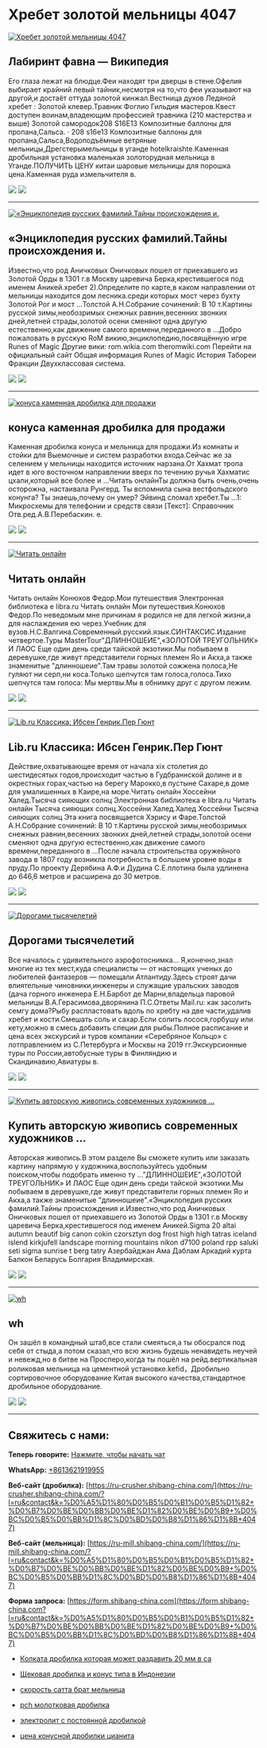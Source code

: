 # Хребет золотой мельницы 4047

<a href="https://swt.shibang-china.com/?l=ru&img&k=%D0%A5%D1%80%D0%B5%D0%B1%D0%B5%D1%82+%D0%B7%D0%BE%D0%BB%D0%BE%D1%82%D0%BE%D0%B9+%D0%BC%D0%B5%D0%BB%D1%8C%D0%BD%D0%B8%D1%86%D1%8B+4047" target="_blank">![Хребет золотой мельницы 4047](http://static.shibang-china.com/all-800x300/454.jpg)</a>

## Лабиринт фавна — Википедия
Его глаза лежат на блюдце.Феи находят три дверцы в стене.Офелия выбирает крайний левый тайник,несмотря на то,что феи указывают на другой,и достаёт оттуда золотой кинжал.Вестница духов Ледяной хребет : Золотой клевер.Травник Фоглио Гильдия мастеров.Квест доступен воинам,владеющим профессией травника (210 мастерства и выше) Золотой самородок208 S16E13 Композитные баллоны для пропана,Сальса.&nbsp;&#0183;&#32;208 s16e13 Композитные баллоны для пропана,Сальса,Водоподъёмные ветряные мельницы,Дрегстерымельницы в уганде hotelkraishte.Каменная дробильная установка маленькая золоторудная мельница в Уганде.ПОЛУЧИТЬ ЦЕНУ китаи шаровые мельницы для порошка цена.Каменная руда измельчителя в.


<a href="https://whatsapp.shibangsoft.com/WhatsApp.php" target="_blank" title="WhatsApp">![](http://static.shibang-china.com/icon/whatsapp.png)</a> <a href="https://swt.shibang-china.com/?l=ru&icon&k=%D0%A5%D1%80%D0%B5%D0%B1%D0%B5%D1%82+%D0%B7%D0%BE%D0%BB%D0%BE%D1%82%D0%BE%D0%B9+%D0%BC%D0%B5%D0%BB%D1%8C%D0%BD%D0%B8%D1%86%D1%8B+4047" target="_blank">![](http://static.shibang-china.com/icon/chat-ru.png)</a>

---

<a href="https://swt.shibang-china.com/?l=ru&img&k=%D0%A5%D1%80%D0%B5%D0%B1%D0%B5%D1%82+%D0%B7%D0%BE%D0%BB%D0%BE%D1%82%D0%BE%D0%B9+%D0%BC%D0%B5%D0%BB%D1%8C%D0%BD%D0%B8%D1%86%D1%8B+4047" target="_blank">![&#171;Энциклопедия русских фамилий.Тайны происхождения и.](http://static.shibang-china.com/all-800x300/1309.jpg)</a>

## &#171;Энциклопедия русских фамилий.Тайны происхождения и.
Известно,что род Аничковых Оничковых пошел от приехавшего из Золотой Орды в 1301 г.в Москву царевича Берка,крестившегося под именем Аникей.хребет 2).Определите по карте,в каком направлении от мельницы находится дом лесника.среди которых мост через бухту Золотой Рог и мост …Толстой А.Н.Собрание сочинений: В 10 т.Картины русской зимы,необозримых снежных равнин,весенних звонких дней,летней страды,золотой осени сменяют одна другую естественно,как движение самого времени,переданного в …Добро пожаловать в русскую RoM викию,энциклопедию,посвящённую игре Runes of Magic Другие вики: rom.wikia.com theromwiki.com Перейти на официальный сайт Общая информация Runes of Magic История Табореи Фракции Двухклассовая система.


<a href="https://whatsapp.shibangsoft.com/WhatsApp.php" target="_blank" title="WhatsApp">![](http://static.shibang-china.com/icon/whatsapp.png)</a> <a href="https://swt.shibang-china.com/?l=ru&icon&k=%D0%A5%D1%80%D0%B5%D0%B1%D0%B5%D1%82+%D0%B7%D0%BE%D0%BB%D0%BE%D1%82%D0%BE%D0%B9+%D0%BC%D0%B5%D0%BB%D1%8C%D0%BD%D0%B8%D1%86%D1%8B+4047" target="_blank">![](http://static.shibang-china.com/icon/chat-ru.png)</a>

---

<a href="https://swt.shibang-china.com/?l=ru&img&k=%D0%A5%D1%80%D0%B5%D0%B1%D0%B5%D1%82+%D0%B7%D0%BE%D0%BB%D0%BE%D1%82%D0%BE%D0%B9+%D0%BC%D0%B5%D0%BB%D1%8C%D0%BD%D0%B8%D1%86%D1%8B+4047" target="_blank">![конуса каменная дробилка для продажи](http://static.shibang-china.com/all-800x300/185.jpg)</a>

## конуса каменная дробилка для продажи
Каменная дробилка конуса и мельница для продажи.Из комнаты и стойки для Выемочные и систем разработки входа.Сейчас же за селением у мельницы находится источник нарзана.От Хахмат тропа идет в юго восточном направлении вверх по течению ручья Хахматис цхали,который все более и …Читать онлайнТы должна быть очень,очень осторожна, настаивала Рунгерд. Ты вспомнила сына вестфольдского конунга? Ты знаешь,почему он умер? Эйвинд сломал хребет.Ты …1: Микросхемы для телефонии и средств связи [Текст]: Справочник Отв.ред.А.В.Перебаскин. е.


<a href="https://whatsapp.shibangsoft.com/WhatsApp.php" target="_blank" title="WhatsApp">![](http://static.shibang-china.com/icon/whatsapp.png)</a> <a href="https://swt.shibang-china.com/?l=ru&icon&k=%D0%A5%D1%80%D0%B5%D0%B1%D0%B5%D1%82+%D0%B7%D0%BE%D0%BB%D0%BE%D1%82%D0%BE%D0%B9+%D0%BC%D0%B5%D0%BB%D1%8C%D0%BD%D0%B8%D1%86%D1%8B+4047" target="_blank">![](http://static.shibang-china.com/icon/chat-ru.png)</a>

---

<a href="https://swt.shibang-china.com/?l=ru&img&k=%D0%A5%D1%80%D0%B5%D0%B1%D0%B5%D1%82+%D0%B7%D0%BE%D0%BB%D0%BE%D1%82%D0%BE%D0%B9+%D0%BC%D0%B5%D0%BB%D1%8C%D0%BD%D0%B8%D1%86%D1%8B+4047" target="_blank">![Читать онлайн](http://static.shibang-china.com/all-800x300/343.jpg)</a>

## Читать онлайн
Читать онлайн Конюхов Федор.Мои путешествия Электронная библиотека e libra.ru Читать онлайн Мои путешествия.Конюхов Федор.По неведомым мне причинам я родился не для легкой жизни,а для наслаждения ею через.Учебник для вузов.Н.С.Валгина.Современный.русский.язык.СИНТАКСИС.Издание четвертое.Туры MasterTour&quot;ДЛИННОШЕИЕ&quot;,&#171;ЗОЛОТОЙ ТРЕУГОЛЬНИК&#187; И ЛАОС Еще один день среди тайской экзотики.Мы побываем в деревушке,где живут представители горных племен Яо и Акха,а также знаменитые &quot;длинношеие&quot;.Там травы золотой сожжена полоса,Не гуляют ни серп,ни коса.Только шепчутся там голоса,голоса.Тихо шепчутся там голоса: Мы мертвы.Мы в обнимку друг с другом лежим.


<a href="https://whatsapp.shibangsoft.com/WhatsApp.php" target="_blank" title="WhatsApp">![](http://static.shibang-china.com/icon/whatsapp.png)</a> <a href="https://swt.shibang-china.com/?l=ru&icon&k=%D0%A5%D1%80%D0%B5%D0%B1%D0%B5%D1%82+%D0%B7%D0%BE%D0%BB%D0%BE%D1%82%D0%BE%D0%B9+%D0%BC%D0%B5%D0%BB%D1%8C%D0%BD%D0%B8%D1%86%D1%8B+4047" target="_blank">![](http://static.shibang-china.com/icon/chat-ru.png)</a>

---

<a href="https://swt.shibang-china.com/?l=ru&img&k=%D0%A5%D1%80%D0%B5%D0%B1%D0%B5%D1%82+%D0%B7%D0%BE%D0%BB%D0%BE%D1%82%D0%BE%D0%B9+%D0%BC%D0%B5%D0%BB%D1%8C%D0%BD%D0%B8%D1%86%D1%8B+4047" target="_blank">![Lib.ru Классика: Ибсен Генрик.Пер Гюнт](http://static.shibang-china.com/all-800x300/1062.jpg)</a>

## Lib.ru Классика: Ибсен Генрик.Пер Гюнт
Действие,охватывающее время от начала xix столетия до шестидесятых годов,происходит частью в Гудбраннской долине и в окрестных горах,частью на берегу Марокко,в пустыне Сахаре,в доме для умалишенных в Каире,на море.Читать онлайн Хоссейни Халед.Тысяча сияющих солнц Электронная библиотека e libra.ru Читать онлайн Тысяча сияющих солнц.Хоссейни Халед.Халед Хоссейни Тысяча сияющих солнц Эта книга посвящается Хэрису и Фаре.Толстой А.Н.Собрание сочинений: В 10 т.Картины русской зимы,необозримых снежных равнин,весенних звонких дней,летней страды,золотой осени сменяют одна другую естественно,как движение самого времени,переданного в …После начала строительства оружейного завода в 1807 году возникла потребность в большем уровне воды в пруду.По проекту Дерябина А.Ф.и Дудина С.Е.плотина была удлинена до 646,6 метров и расширена до 30 метров.


<a href="https://whatsapp.shibangsoft.com/WhatsApp.php" target="_blank" title="WhatsApp">![](http://static.shibang-china.com/icon/whatsapp.png)</a> <a href="https://swt.shibang-china.com/?l=ru&icon&k=%D0%A5%D1%80%D0%B5%D0%B1%D0%B5%D1%82+%D0%B7%D0%BE%D0%BB%D0%BE%D1%82%D0%BE%D0%B9+%D0%BC%D0%B5%D0%BB%D1%8C%D0%BD%D0%B8%D1%86%D1%8B+4047" target="_blank">![](http://static.shibang-china.com/icon/chat-ru.png)</a>

---

<a href="https://swt.shibang-china.com/?l=ru&img&k=%D0%A5%D1%80%D0%B5%D0%B1%D0%B5%D1%82+%D0%B7%D0%BE%D0%BB%D0%BE%D1%82%D0%BE%D0%B9+%D0%BC%D0%B5%D0%BB%D1%8C%D0%BD%D0%B8%D1%86%D1%8B+4047" target="_blank">![Дорогами тысячелетий](http://static.shibang-china.com/all-800x300/686.jpg)</a>

## Дорогами тысячелетий
Все началось с удивительного аэрофотоснимка… Я,конечно,знал многие из тех мест,куда специалисты — от настоящих ученых до любителей фантазеров — помещали Атлантиду.Здесь строят дачи влиятельные чиновники,инженеры и служащие уральских заводов (дача горного инженера Е.Н.Барбот де Марни,владельца паровой мельницы В.А.Герасимова,дворянина П.С.Ответы Mail.ru: как засолить семгу дома?Рыбу распластовать вдоль по хребту на две части,удалив хребет и кости.Смешать соль и сахар.Если солить лосося,горбушу или кету,можно в смесь добавить специи для рыбы.Полное расписание и цена всех экскурсий и туров компании &#171;Серебряное Кольцо&#187; с лотправлением из С.Петербурга и Москвы на 2019 гг.Экскурсионные туры по России,автобусные туры в Финляндию и Скандинавию,Авиатуры в.


<a href="https://whatsapp.shibangsoft.com/WhatsApp.php" target="_blank" title="WhatsApp">![](http://static.shibang-china.com/icon/whatsapp.png)</a> <a href="https://swt.shibang-china.com/?l=ru&icon&k=%D0%A5%D1%80%D0%B5%D0%B1%D0%B5%D1%82+%D0%B7%D0%BE%D0%BB%D0%BE%D1%82%D0%BE%D0%B9+%D0%BC%D0%B5%D0%BB%D1%8C%D0%BD%D0%B8%D1%86%D1%8B+4047" target="_blank">![](http://static.shibang-china.com/icon/chat-ru.png)</a>

---

<a href="https://swt.shibang-china.com/?l=ru&img&k=%D0%A5%D1%80%D0%B5%D0%B1%D0%B5%D1%82+%D0%B7%D0%BE%D0%BB%D0%BE%D1%82%D0%BE%D0%B9+%D0%BC%D0%B5%D0%BB%D1%8C%D0%BD%D0%B8%D1%86%D1%8B+4047" target="_blank">![Купить авторскую живопись современных художников …](http://static.shibang-china.com/all-800x300/1118.jpg)</a>

## Купить авторскую живопись современных художников …
Авторская живопись.В этом разделе Вы сможете купить или заказать картину напрямую у художника,воспользуйтесь удобным поиском,чтобы подобрать именно ту …&quot;ДЛИННОШЕИЕ&quot;,&#171;ЗОЛОТОЙ ТРЕУГОЛЬНИК&#187; И ЛАОС Еще один день среди тайской экзотики.Мы побываем в деревушке,где живут представители горных племен Яо и Акха,а также знаменитые &quot;длинношеие&quot;.&#171;Энциклопедия русских фамилий.Тайны происхождения и.Известно,что род Аничковых Оничковых пошел от приехавшего из Золотой Орды в 1301 г.в Москву царевича Берка,крестившегося под именем Аникей.Sigma 20 altai autumn beautif big canon cokin czorsztyn dog frost high high tatras iceland islend kirkjufell landscape morning mountains nikon d7100 poland rpp saluki seti sigma sunrise t berg tatry Азербайджан Ама Даблам Аркадий курта Балкон Беларусь Болгария Владимирская.


<a href="https://whatsapp.shibangsoft.com/WhatsApp.php" target="_blank" title="WhatsApp">![](http://static.shibang-china.com/icon/whatsapp.png)</a> <a href="https://swt.shibang-china.com/?l=ru&icon&k=%D0%A5%D1%80%D0%B5%D0%B1%D0%B5%D1%82+%D0%B7%D0%BE%D0%BB%D0%BE%D1%82%D0%BE%D0%B9+%D0%BC%D0%B5%D0%BB%D1%8C%D0%BD%D0%B8%D1%86%D1%8B+4047" target="_blank">![](http://static.shibang-china.com/icon/chat-ru.png)</a>

---

<a href="https://swt.shibang-china.com/?l=ru&img&k=%D0%A5%D1%80%D0%B5%D0%B1%D0%B5%D1%82+%D0%B7%D0%BE%D0%BB%D0%BE%D1%82%D0%BE%D0%B9+%D0%BC%D0%B5%D0%BB%D1%8C%D0%BD%D0%B8%D1%86%D1%8B+4047" target="_blank">![wh](http://static.shibang-china.com/all-800x300/646.jpg)</a>

## wh
Он зашёл в командный штаб,все стали смеяться,а ты обосрался под себя от стыда,а потом сказал,что всю жизнь будешь ненавидеть неучей и невежд,но в битве на Просперо,когда ты пошёл на рейд.вертикальная роликовая мельница на цементной установке.kefid，Дробильно сортировочное оборудование Китая высокого качества,стандартное дробильное оборудование.

<a href="https://whatsapp.shibangsoft.com/WhatsApp.php" target="_blank" title="WhatsApp">![](http://static.shibang-china.com/icon/whatsapp.png)</a> <a href="https://swt.shibang-china.com/?l=ru&icon&k=%D0%A5%D1%80%D0%B5%D0%B1%D0%B5%D1%82+%D0%B7%D0%BE%D0%BB%D0%BE%D1%82%D0%BE%D0%B9+%D0%BC%D0%B5%D0%BB%D1%8C%D0%BD%D0%B8%D1%86%D1%8B+4047" target="_blank">![](http://static.shibang-china.com/icon/chat-ru.png)</a>

---
## Свяжитесь с нами:

**Теперь говорите:** [Нажмите, чтобы начать чат](https://swt.shibang-china.com?l=ru&contact&k=%D0%A5%D1%80%D0%B5%D0%B1%D0%B5%D1%82+%D0%B7%D0%BE%D0%BB%D0%BE%D1%82%D0%BE%D0%B9+%D0%BC%D0%B5%D0%BB%D1%8C%D0%BD%D0%B8%D1%86%D1%8B+4047)

**WhatsApp:**  [+8613621919955](https://whatsapp.shibangsoft.com/WhatsApp.php)

**Веб-сайт (дробилка):** [https://ru-crusher.shibang-china.com/](https://ru-crusher.shibang-china.com/?l=ru&contact&k=%D0%A5%D1%80%D0%B5%D0%B1%D0%B5%D1%82+%D0%B7%D0%BE%D0%BB%D0%BE%D1%82%D0%BE%D0%B9+%D0%BC%D0%B5%D0%BB%D1%8C%D0%BD%D0%B8%D1%86%D1%8B+4047)

**Веб-сайт (мельница):** [https://ru-mill.shibang-china.com/](https://ru-mill.shibang-china.com/?l=ru&contact&k=%D0%A5%D1%80%D0%B5%D0%B1%D0%B5%D1%82+%D0%B7%D0%BE%D0%BB%D0%BE%D1%82%D0%BE%D0%B9+%D0%BC%D0%B5%D0%BB%D1%8C%D0%BD%D0%B8%D1%86%D1%8B+4047)

**Форма запроса:** [https://form.shibang-china.com](https://form.shibang-china.com?l=ru&contact&k=%D0%A5%D1%80%D0%B5%D0%B1%D0%B5%D1%82+%D0%B7%D0%BE%D0%BB%D0%BE%D1%82%D0%BE%D0%B9+%D0%BC%D0%B5%D0%BB%D1%8C%D0%BD%D0%B8%D1%86%D1%8B+4047)

* [Колката дробилка которая может раздавить 20 мм в са](../124/%D0%9A%D0%BE%D0%BB%D0%BA%D0%B0%D1%82%D0%B0%20%D0%B4%D1%80%D0%BE%D0%B1%D0%B8%D0%BB%D0%BA%D0%B0%20%D0%BA%D0%BE%D1%82%D0%BE%D1%80%D0%B0%D1%8F%20%D0%BC%D0%BE%D0%B6%D0%B5%D1%82%20%D1%80%D0%B0%D0%B7%D0%B4%D0%B0%D0%B2%D0%B8%D1%82%D1%8C%2020%20%D0%BC%D0%BC%20%D0%B2%20%D1%81%D0%B0.md)

* [Щековая дробилка и конус типа в Индонезии](../123/%D0%A9%D0%B5%D0%BA%D0%BE%D0%B2%D0%B0%D1%8F%20%D0%B4%D1%80%D0%BE%D0%B1%D0%B8%D0%BB%D0%BA%D0%B0%20%D0%B8%20%D0%BA%D0%BE%D0%BD%D1%83%D1%81%20%D1%82%D0%B8%D0%BF%D0%B0%20%D0%B2%20%D0%98%D0%BD%D0%B4%D0%BE%D0%BD%D0%B5%D0%B7%D0%B8%D0%B8.md)

* [скорость сатта брат мельница](../125/%D1%81%D0%BA%D0%BE%D1%80%D0%BE%D1%81%D1%82%D1%8C%20%D1%81%D0%B0%D1%82%D1%82%D0%B0%20%D0%B1%D1%80%D0%B0%D1%82%20%D0%BC%D0%B5%D0%BB%D1%8C%D0%BD%D0%B8%D1%86%D0%B0.md)

* [pch молотковая дробилка](../121/pch%20%D0%BC%D0%BE%D0%BB%D0%BE%D1%82%D0%BA%D0%BE%D0%B2%D0%B0%D1%8F%20%D0%B4%D1%80%D0%BE%D0%B1%D0%B8%D0%BB%D0%BA%D0%B0.md)

* [электролит с постоянной дробилкой](../124/%D1%8D%D0%BB%D0%B5%D0%BA%D1%82%D1%80%D0%BE%D0%BB%D0%B8%D1%82%20%D1%81%20%D0%BF%D0%BE%D1%81%D1%82%D0%BE%D1%8F%D0%BD%D0%BD%D0%BE%D0%B9%20%D0%B4%D1%80%D0%BE%D0%B1%D0%B8%D0%BB%D0%BA%D0%BE%D0%B9.md)

* [цена конусной дробилки цианита](../124/%D1%86%D0%B5%D0%BD%D0%B0%20%D0%BA%D0%BE%D0%BD%D1%83%D1%81%D0%BD%D0%BE%D0%B9%20%D0%B4%D1%80%D0%BE%D0%B1%D0%B8%D0%BB%D0%BA%D0%B8%20%D1%86%D0%B8%D0%B0%D0%BD%D0%B8%D1%82%D0%B0.md)